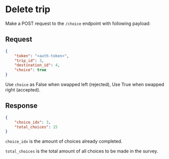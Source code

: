 # Delete trip

Make a POST request to the `/choice` endpoint with following payload:

## Request

```json
{
    "token": "<auth-token>",
    "trip_id": 3,
    "destination_id": 4,
    "choice": true
}
```

Use `choice` as False when swapped left (rejected),
Use True when swapped right (accepted).

## Response
```json
{
    "choice_idx": 3,
    "total_choices": 15
}
```

`choice_idx` is the amount of choices already completed.

`total_choices` is the total amount of all choices to be made in the survey.

